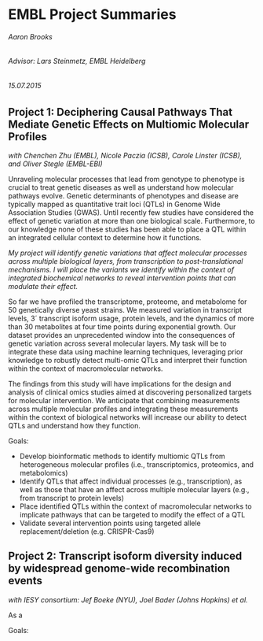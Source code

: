 # EMBL Project Summaries
###### Aaron Brooks
###### Advisor: Lars Steinmetz, EMBL Heidelberg
###### 15.07.2015

## Project 1: Deciphering Causal Pathways That Mediate Genetic Effects on Multiomic Molecular Profiles 

*with Chenchen Zhu (EMBL), Nicole Paczia (ICSB), Carole Linster (ICSB), and Oliver Stegle (EMBL-EBI)* 

Unraveling molecular processes that lead from genotype to phenotype is crucial to treat genetic diseases as well as understand how molecular pathways evolve. Genetic determinants of phenotypes and disease are typically mapped as quantitative trait loci (QTLs) in Genome Wide Association Studies (GWAS). Until recently few studies have considered the effect of genetic variation at more than one biological scale. Furthermore, to our knowledge none of these studies has been able to place a QTL within an integrated cellular context to determine how it functions.  

*My project will identify genetic variations that affect molecular processes across multiple biological layers, from transcription to post-translational mechanisms. I will place the variants we identify within the context of integrated biochemical networks to reveal intervention points that can modulate their effect.*

So far we have profiled the transcriptome, proteome, and metabolome for 50 genetically diverse yeast strains. We measured variation in transcript levels, 3´ transcript isoform usage, protein levels, and the dynamics of more than 30 metabolites at four time points during exponential growth. Our dataset provides an unprecedented window into the consequences of genetic variation across several molecular layers. My task will be to integrate these data using machine learning techniques, leveraging prior knowledge to robustly detect multi-omic QTLs and interpret their function within the context of macromolecular networks.  

The findings from this study will have implications for the design and analysis of clinical omics studies aimed at discovering personalized targets for molecular intervention. We anticipate that combining measurements across multiple molecular profiles and integrating these measurements within the context of biological networks will increase our ability to detect QTLs and understand how they function.  

Goals: 
- Develop bioinformatic methods to identify multiomic QTLs from heterogeneous molecular profiles (i.e., transcriptomics, proteomics, and metabolomics)
- Identify QTLs that affect individual processes (e.g., transcription), as well as those that have an affect across multiple molecular layers (e.g., from transcript to protein levels)
- Place identified QTLs within the context of macromolecular networks to implicate pathways that can be targeted to modify the effect of a QTL 
- Validate several intervention points using targeted allele replacement/deletion (e.g. CRISPR-Cas9)

## Project 2: Transcript isoform diversity induced by widespread genome-wide recombination events

*with IESY consortium: Jef Boeke (NYU), Joel Bader (Johns Hopkins) et al.*

As a 

Goals:
